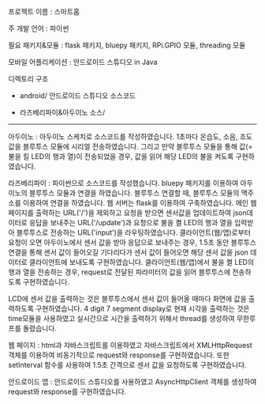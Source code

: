 프로젝트 이름 : 스마트홈

주 개발 언어 : 파이썬 

필요 패키지&모듈 : flask 패키지, bluepy 패키지, RPi.GPIO 모듈, threading 모듈 

모바일 어플리케이션 : 안드로이드 스튜디오 in Java


디렉토리 구조

- android/ 안드로이드 스튜디오 소스코드

- 라즈베리파이&아두이노 소스/ 

----------------------------------------------------------------------------------------

아두이노 : 아두이노 스케치로 소스코드를 작성하였습니다. 1초마다 온습도, 소음, 조도 값을 블루투스 모듈에 시리얼 전송하였습니다. 그리고 만약 블루투스 모듈을 통해 값(= 불을 킬 LED의 행과 열)이 전송되었을 경우, 값을 읽어 해당 LED의 불을 켜도록 구현하였습니다.    

라즈베리파이 : 파이썬으로 소스코드를 작성했습니다. bluepy 패키지를 이용하여 아두이노의 블루투스 모듈과 연결을 하였습니다. 블루투스 연결할 때, 블루투스 모듈의 맥주소를 이용하여 연결을 하였습니다. 웹 서버는 flask를 이용하여 구축하였습니다. 메인 웹 페이지를 출력하는 URL('/')을 제외하고 요청을 받으면 센서값을 업데이트하여 json데이터로 응답을 보내주는 URL('/update')과 요청으로 불을 켤 LED의 행과 열을 입력받아 블루투스로 전송하는 URL('input')을 라우팅하였습니다. 
클라이언트(웹/앱)로부터 요청이 오면 아두이노에서 센서 값을 받아 응답으로 보내주는 경우, 1.5초 동안 블루투스 연결을 통해 센서 값이 들어오길 기다리다가 센서 값이 들어오면 해당 센서 값을 json 데이터로 클라이언트에 보내도록 구현하였습니다.
클라이언트(웹/앱)에서 불을 켤 LED의 행과 열을 전송하는 경우, request로 전달된 파라미터의 값을 읽어 블루투스에 전송하도록 구현하였습니다.

LCD에 센서 값을 출력하는 것은 블루투스에서 센서 값이 들어올 때마다 화면에 값을 출력하도록 구현하였습니다.
4 digit 7 segment display로 현재 시각을 출력하는 것은 time모듈을 사용하였고 실시간으로 시간을 출력하기 위해서 thread를 생성하여 무한루프를 돌렸습니다.

웹 페이지 : html과 자바스크립트를 이용하였고 자바스크립트에서 XMLHttpRequest객체를 이용하여 비동기적으로 request와 response를 구현하였습니다. 또한 setInterval 함수를 사용하여 1.5초 간격으로 센서 값을 요청하도록 구현하였습니다.

안드로이드 앱 : 안드로이드 스튜디오를 사용하였고 AsyncHttpClient 객체를 생성하여 request와 response를 구현하였습니다.
